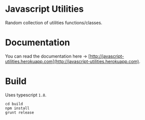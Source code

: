 Javascript Utilities
====================

Random collection of utilities functions/classes.


Documentation
=============

You can read the documentation here -> [http://javascript-utilities.herokuapp.com](http://javascript-utilities.herokuapp.com).


Build
=====

Uses typescript `1.8`.

    cd build
    npm install
    grunt release